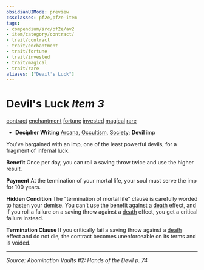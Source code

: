 ```yaml
---
obsidianUIMode: preview
cssclasses: pf2e,pf2e-item
tags:
- compendium/src/pf2e/av2
- item/category/contract/
- trait/contract
- trait/enchantment
- trait/fortune
- trait/invested
- trait/magical
- trait/rare
aliases: ["Devil's Luck"]
---
```

# Devil's Luck *Item 3*  
[contract](rules/traits/contract-lol.md "Contract Item Trait")  [enchantment](rules/traits/enchantment.md "Enchantment School Trait")  [fortune](rules/traits/fortune.md "Fortune Effect Trait")  [invested](rules/traits/invested.md "Invested Item Trait")  [magical](rules/traits/magical.md "Magical Item Trait")  [rare](rules/traits/rare.md "Rare Rarity Trait")  

- **Decipher Writing** [Arcana](compendium/skills.md#Arcana), [Occultism](compendium/skills.md#Occultism), [Society](compendium/skills.md#Society); **Devil** imp

You've bargained with an imp, one of the least powerful devils, for a fragment of infernal luck.

**Benefit** Once per day, you can roll a saving throw twice and use the higher result.

**Payment** At the termination of your mortal life, your soul must serve the imp for 100 years.

**Hidden Condition** The "termination of mortal life" clause is carefully worded to hasten your demise. You can't use the benefit against a [death](rules/traits/death.md "Death Effect Trait") effect, and if you roll a failure on a saving throw against a [death](rules/traits/death.md "Death Effect Trait") effect, you get a critical failure instead.

**Termination Clause** If you critically fail a saving throw against a [death](rules/traits/death.md "Death Effect Trait") effect and do not die, the contract becomes unenforceable on its terms and is voided.


---
*Source: Abomination Vaults #2: Hands of the Devil p. 74*
